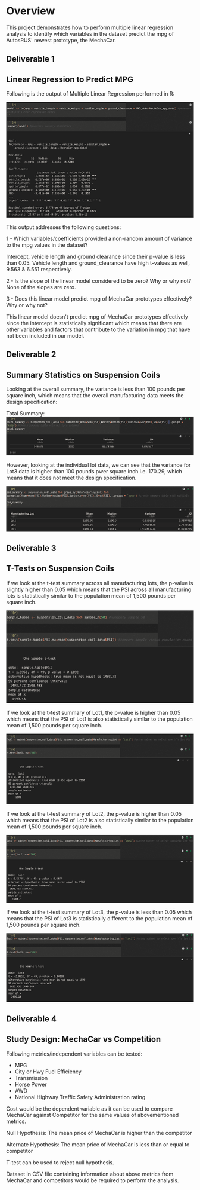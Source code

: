 # Overview
This project demonstrates how to perform multiple linear regression analysis to identify which variables in the dataset predict the mpg of AutosRUS' newest prototype, the MechaCar.

## Deliverable 1
## Linear Regression to Predict MPG
Following is the output of Multiple Linear Regression performed in R:

![](analysis/linear_regression_output.png)

This output addresses the following questions:

1 - Which variables/coefficients provided a non-random amount of variance to the mpg values in the dataset?

Intercept, vehicle length and ground clearance since their p-value is less than 0.05. Vehicle length and ground_clearance have high t-values as well, 9.563 & 6.551 respectively.

2 - Is the slope of the linear model considered to be zero? Why or why not?
None of the slopes are zero.

3 - Does this linear model predict mpg of MechaCar prototypes effectively? Why or why not?

This linear model doesn't predict mpg of MechaCar prototypes effectively since the intercept is statistically significant which means that there are other variables and factors that contribute to the variation in mpg that have not been included in our model.

## Deliverable 2
## Summary Statistics on Suspension Coils
Looking at the overall summary, the variance is less than 100 pounds per square inch, which means that the overall manufacturing data meets the design specification:

Total Summary:
![](analysis/total_summary.png)

However, looking at the individual lot data, we can see that the variance for Lot3 data is higher than 100 pounds pwer square inch i.e. 170.29, which means that it does not meet the design specification.

![](analysis/lot_summary.png)

## Deliverable 3
## T-Tests on Suspension Coils
If we look at the t-test summary across all manufacturing lots, the p-value is slightly higher than 0.05 which means that the PSI across all manufacturing lots is statistically similar to the population mean of 1,500 pounds per square inch.

![](analysis/t-test_overall.png)

If we look at the t-test summary of Lot1, the p-value is higher than 0.05 which means that the PSI of Lot1 is also statistically similar to the population mean of 1,500 pounds per square inch.

![](analysis/lot1_t-test.png)

If we look at the t-test summary of Lot2, the p-value is higher than 0.05 which means that the PSI of Lot2 is also statistically similar to the population mean of 1,500 pounds per square inch.

![](analysis/lot2_t-test.png)

If we look at the t-test summary of Lot3, the p-value is less than 0.05 which means that the PSI of Lot3 is statistically different to the population mean of 1,500 pounds per square inch.

![](analysis/lot3_t-test.png)

## Deliverable 4
## Study Design: MechaCar vs Competition
Following metrics/independent variables can be tested:
- MPG
- City or Hwy Fuel Efficiency
- Transmission
- Horse Power
- AWD
- National Highway Traffic Safety Administration rating

Cost would be the dependent variable as it can be used to compare MechaCar against Competitor for the same values of abovementioned metrics.

Null Hypothesis:
The mean price of MechaCar is higher than the competitor

Alternate Hypothesis:
The mean price of MechaCar is less than or equal to competitor

T-test can be used to reject null hypothesis.

Dataset in CSV file containing information about above metrics from MechaCar and competitors would be required to perform the analysis.


